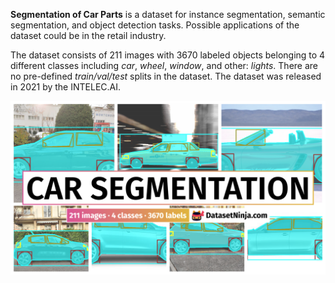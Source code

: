 **Segmentation of Car Parts** is a dataset for instance segmentation, semantic segmentation, and object detection tasks. Possible applications of the dataset could be in the retail industry. 

The dataset consists of 211 images with 3670 labeled objects belonging to 4 different classes including *car*, *wheel*, *window*, and other: *lights*. There are no pre-defined <i>train/val/test</i> splits in the dataset. The dataset was released in 2021 by the INTELEC.AI.

<img src="https://github.com/dataset-ninja/semantics-car-segmentation/raw/main/visualizations/poster.png">
